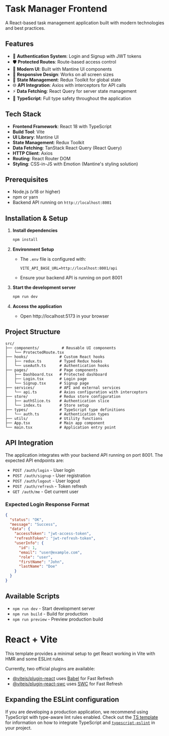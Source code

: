 # Task Manager Frontend

A React-based task management application built with modern technologies and best practices.

## Features

- 🔐 **Authentication System**: Login and Signup with JWT tokens
- 🛡️ **Protected Routes**: Route-based access control
- 🎨 **Modern UI**: Built with Mantine UI components
- 📱 **Responsive Design**: Works on all screen sizes
- 🔄 **State Management**: Redux Toolkit for global state
- 🌐 **API Integration**: Axios with interceptors for API calls
- ⚡ **Data Fetching**: React Query for server state management
- 🔧 **TypeScript**: Full type safety throughout the application

## Tech Stack

- **Frontend Framework**: React 18 with TypeScript
- **Build Tool**: Vite
- **UI Library**: Mantine UI
- **State Management**: Redux Toolkit
- **Data Fetching**: TanStack React Query (React Query)
- **HTTP Client**: Axios
- **Routing**: React Router DOM
- **Styling**: CSS-in-JS with Emotion (Mantine's styling solution)

## Prerequisites

- Node.js (v18 or higher)
- npm or yarn
- Backend API running on `http://localhost:8001`

## Installation & Setup

1. **Install dependencies**
   ```bash
   npm install
   ```

2. **Environment Setup**
   - The `.env` file is configured with:
     ```
     VITE_API_BASE_URL=http://localhost:8001/api
     ```
   - Ensure your backend API is running on port 8001

3. **Start the development server**
   ```bash
   npm run dev
   ```

4. **Access the application**
   - Open http://localhost:5173 in your browser

## Project Structure

```
src/
├── components/          # Reusable UI components
│   └── ProtectedRoute.tsx
├── hooks/              # Custom React hooks
│   ├── redux.ts        # Typed Redux hooks
│   └── useAuth.ts      # Authentication hooks
├── pages/              # Page components
│   ├── Dashboard.tsx   # Protected dashboard
│   ├── Login.tsx       # Login page
│   └── Signup.tsx      # Signup page
├── services/           # API and external services
│   └── api.ts          # Axios configuration with interceptors
├── store/              # Redux store configuration
│   ├── authSlice.ts    # Authentication slice
│   └── index.ts        # Store setup
├── types/              # TypeScript type definitions
│   └── auth.ts         # Authentication types
├── utils/              # Utility functions
├── App.tsx             # Main app component
└── main.tsx            # Application entry point
```

## API Integration

The application integrates with your backend API running on port 8001. The expected API endpoints are:

- `POST /auth/login` - User login
- `POST /auth/signup` - User registration  
- `POST /auth/logout` - User logout
- `POST /auth/refresh` - Token refresh
- `GET /auth/me` - Get current user

### Expected Login Response Format

```json
{
  "status": "OK",
  "message": "Success",
  "data": {
    "accessToken": "jwt-access-token",
    "refreshToken": "jwt-refresh-token", 
    "userInfo": {
      "id": 1,
      "email": "user@example.com",
      "role": "user",
      "firstName": "John",
      "lastName": "Doe"
    }
  }
}
```

## Available Scripts

- `npm run dev` - Start development server
- `npm run build` - Build for production
- `npm run preview` - Preview production build

# React + Vite

This template provides a minimal setup to get React working in Vite with HMR and some ESLint rules.

Currently, two official plugins are available:

- [@vitejs/plugin-react](https://github.com/vitejs/vite-plugin-react/blob/main/packages/plugin-react) uses [Babel](https://babeljs.io/) for Fast Refresh
- [@vitejs/plugin-react-swc](https://github.com/vitejs/vite-plugin-react/blob/main/packages/plugin-react-swc) uses [SWC](https://swc.rs/) for Fast Refresh

## Expanding the ESLint configuration

If you are developing a production application, we recommend using TypeScript with type-aware lint rules enabled. Check out the [TS template](https://github.com/vitejs/vite/tree/main/packages/create-vite/template-react-ts) for information on how to integrate TypeScript and [`typescript-eslint`](https://typescript-eslint.io) in your project.

